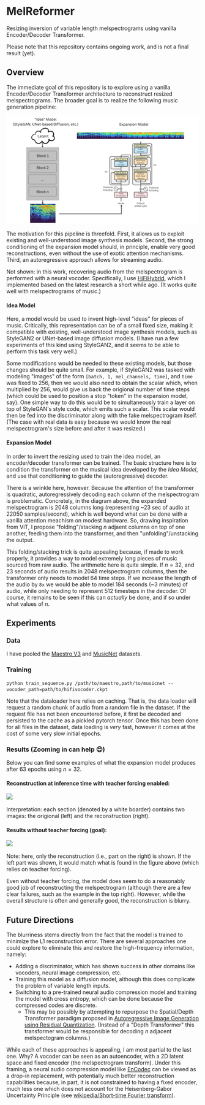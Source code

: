 # MelReformer

Resizing inversion of variable length melspectrograms using vanilla Encoder/Decoder Transformer.

Please note that this repository contains ongoing work, and is not a final result (yet).

## Overview

The immediate goal of this repository is to explore using a vanilla Encoder/Decoder Transformer architecture
to reconstruct resized melspectrograms. The broader goal is to realize the following music generation
pipeline:

![](/assets/Music%20Pipeline.png)

The motivation for this pipeline is threefold. First, it allows us to exploit existing
and well-understood image synthesis models. Second, the strong conditioning of the expansion
model should, in principle, enable very good reconstructions, even without the use of exotic attention
mechanisms. Third, an autoregressive approach allows for streaming audio.

Not shown: in this work, recovering audio from the melspectrogram is performed with a neural vocoder.
Specifically, I use [HiFiHybrid](https://github.com/TariqAHassan/HiFiHybrid), which I implemented based on the
latest research a short while ago. (It works quite well with melspectrograms of music.)

#### Idea Model

Here, a model would be used to invent high-level "ideas" for pieces of music.
Critically, this representation can be of a small fixed size, making it compatible
with existing, well-understood image synthesis models, such as StyleGAN2 or UNet-based image diffusion models.
(I have run a few experiments of this kind using StyleGAN2, and it seems to be able to perform this task very well.)

Some modifications would be needed to these existing models, but those changes should be quite small.
For example, if StyleGAN2 was tasked with modeling "images" of the form `[batch, 1, mel_channels, time]`,
and `time` was fixed to 256, then we would also need to obtain the scalar which, when multiplied by 256, 
would give us back the origional number of time steps (which could be used to position a stop "token" in the expansion model, say).
One simple way to do this would be to simultaneously train a layer on top of StyleGAN's style code, which emits 
such a scalar. This scalar would then be fed into the discriminator along with the fake melspectrogram itself. 
(The case with real data is easy because we would know the real melspectrogram's size before and after it was resized.)

#### Expansion Model

In order to invert the resizing used to train the idea model, an encoder/decoder transformer
can be trained. The basic structure here is to condition the transformer on the musical
idea developed by the _Idea Model_, and use that conditioning to guide the (autoregressive) decoder.

There is a wrinkle here, however. Because the attention of the transformer is quadratic,
autoregressively decoding each column of the melspectrogram is problematic. Concretely, in the diagram above,
the expanded melspectrogram is 2048 columns long (representing ~23 sec of audio at 22050 samples/second),
which is well beyond what can be done with a vanilla attention meachism on modest hardware. 
So, drawing inspiration from ViT, I propose "folding"/stacking $n$ adjaent columns on top of one another,
feeding them into the transformer, and then "unfolding"/unstacking the output. 

This folding/stacking trick is quite appealing because, if made to work properly, it provides
a way to model extremely long pieces of music sourced from raw audio. The arithmetic here
is quite simple. If $n=32$, and 23 seconds of audio results in 2048 melspectrogram columns, then
the transformer only needs to model 64 time steps. If we increase the length of the audio by `8x`
we would be able to model 184 seconds (~3 minutes) of audio, while only needing to represent 512 timesteps
in the decoder. Of course, it remains to be seen if this can _actually_ be done, and if so under what
values of $n$.

## Experiments

### Data

I have pooled the [Maestro V3](https://magenta.tensorflow.org/datasets/maestro) and 
[MusicNet](https://zenodo.org/record/5120004#.Y18uZi0r0YI) datasets.

### Training

```shell
python train_sequence.py /path/to/maestro,path/to/musicnet --vocoder_path=path/to/hifivocoder.ckpt
```

Note that the dataloader here relies on caching. That is, the data loader will request
a random chunk of audio from a random file in the dataset. If the request file has not been 
encountered before, it first be decoded and persisted to the cache as a pickled pytorch tensor.
Once this has been done for all files in the dataset, data loading is *very* fast, 
however it comes at the cost of some very slow initial epochs.

### Results (Zooming in can help 😊)

Below you can find some examples of what the expansion model produces after 63 epochs
using $n=32$.

#### Reconstruction at inference time with teacher forcing enabled:

![](/assets/epoch_recon_63.png)

Interpretation: each section (denoted by a white boarder) contains two images: the origional (left)
and the reconstruction (right).

#### Results without teacher forcing (goal):

![](/assets/epoch_condn_63.png)

Note: here, only the reconstruction (i.e., part on the right) is shown. If the left part
was shown, it would match what is found in the figure above (which relies on teacher forcing).

Even without teacher forcing, the model does seem to do a reasonably good job of reconstructing the melspectrogram
(although there are a few clear failures, such as the example in the top right). However, while the overall
structure is often and generally good, the reconstruction is blurry. 

## Future Directions

The blurriness stems directly from the fact that the model is trained to minimize the L1 reconstruction error. 
There are several approaches one could explore to eliminate this and restore the high-frequency information, namely:

  * Adding a discriminator, which has shown success in other domains like vocoders, neural image compression, etc.
  * Training this model as a diffusion model, although this does complicate the problem of variable length inputs.
  * Switching to a pre-trained neural audio compression model and training the model with cross entropy, which
    can be done because the compressed codes are discrete.
       * This may be possibly by attempting to repurpose the Spatial/Depth Transformer paradigm proposed in
         [Autoregressive Image Generation using Residual Quantization](https://arxiv.org/abs/2203.01941). (Instead of 
         a "Depth Transformer" this transformer would be responsible for decoding $n$ adjacent melspectogram columns.)

While each of these approaches is appealing, I am most partial to the last one.
Why? A vocoder can be seen as an autoencoder, with a 2D latent space and fixed encoder (the melspectrogram transform). 
Under this framing, a neural audio compression model like [EnCodec](https://github.com/facebookresearch/encodec) 
can be viewed as a drop-in replacement, with potentially much better reconstruction capabilities because, in part, 
it is not constrained to having a fixed encoder, much less one which does not account for the Heisenberg-Gabor Uncertainty Principle
(see [wikipedia/Short-time Fourier transform](https://en.wikipedia.org/wiki/Short-time_Fourier_transform)).
